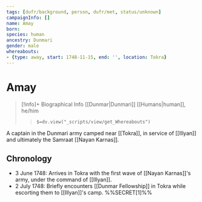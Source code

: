 ```yaml
---
tags: [dufr/background, person, dufr/met, status/unknown]
campaignInfo: []
name: Amay
born:
species: human
ancestry: Dunmari
gender: male
whereabouts:
- {type: away, start: 1748-11-15, end: '', location: Tokra}
---
```

# Amay
>[!info]+ Biographical Info
> [[Dunmar|Dunmari]] [[Humans|human]], he/him
>> `$=dv.view("_scripts/view/get_Whereabouts")`

A captain in the Dunmari army camped near [[Tokra]], in service of [[Illyan]] and ultimately the Samraat [[Nayan Karnas]]. 

## Chronology
- 3 June 1748: Arrives in Tokra with the first wave of [[Nayan Karnas]]'s army, under the command of [[Illyan]]. 
- 2 July 1748: Briefly encounters [[Dunmar Fellowship]] in Tokra while escorting them to [[Illyan]]'s camp. 
%%SECRET[1]%%